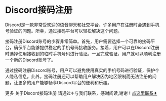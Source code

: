 # Discord接码注册

Discord是一款非常受欢迎的语音聊天和社交平台，许多用户在注册时会遇到手机号验证的问题。所幸，通过接码平台可以轻松解决这个问题。

接码注册Discord账号的步骤非常简单。首先，用户需要选择一个可靠的接码平台，确保平台能够提供稳定的手机号码接收服务。接着，用户可以在Discord注册时选择使用接收到的临时手机号码进行验证。一旦完成验证，用户就可以顺利注册一个新的Discord账号了。

通过接码注册Discord账号，用户可以避免使用真实的手机号码进行验证，保护个人隐私信息。此外，接码注册还可以帮助用户解决因为地区限制而无法注册的问题，让更多的用户能够畅享Discord平台的便利和乐趣。

更多 关于Discord接码注册 请通过✈与我们联系，感谢阅读,谢谢！[点这里联系✈](https://c.k02.cc)